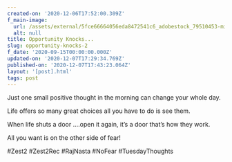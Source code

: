 ```yaml
---
created-on: '2020-12-06T17:52:00.309Z'
f_main-image:
  url: /assets/external/5fce66664056eda8472541c6_adobestock_79510453-min.jpeg
  alt: null
title: Opportunity Knocks...
slug: opportunity-knocks-2
f_date: '2020-09-15T00:00:00.000Z'
updated-on: '2020-12-07T17:29:34.769Z'
published-on: '2020-12-07T17:43:23.064Z'
layout: '[post].html'
tags: post
---
```


Just one small positive thought in the morning can change your whole day.

Life offers so many great choices all you have to do is see them.

When life shuts a door ….open it again, it’s a door that’s how they work.

All you want is on the other side of fear!

#Zest2 #Zest2Rec #RajNasta #NoFear #TuesdayThoughts
